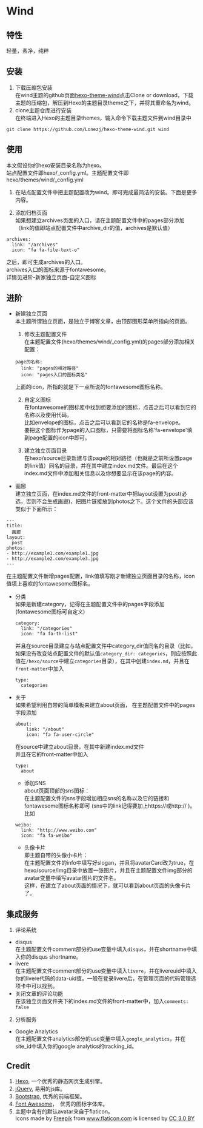 # Wind

## 特性
轻量，素净，纯粹

## 安装
1. 下载压缩包安装  
在wind主题的github页面[hexo-theme-wind](https://github.com/Lonezj/hexo-theme-wind)点击Clone or download，下载主题的压缩包，解压到Hexo的主题目录theme之下，并将其重命名为wind。  
2. clone主题仓库进行安装   
在终端进入Hexo的主题目录themes，输入命令下载主题文件到wind目录中  
```
git clone https://github.com/Lonezj/hexo-theme-wind.git wind
```

## 使用
本文假设你的hexo安装目录名称为hexo。  
站点配置文件即hexo/_config.yml。主题配置文件即hexo/themes/wind/_config.yml
1. 在站点配置文件中把主题配置改为wind。即可完成最简洁的安装。下面是更多内容。

2. 添加归档页面  
如果想建立archives页面的入口，请在主题配置文件中的pages部分添加  （link的值即站点配置文件中archive_dir的值，archives是默认值）  
```
archives:
  link: "/archives"
  icon: "fa fa-file-text-o"
``` 
  之后，即可生成archives的入口。  
  archives入口的图标来源于fontawesome。  
  详情见进阶-新家独立页面-自定义图标

## 进阶  
  - 新建独立页面  
    本主题所谓独立页面，是独立于博客文章，由顶部图形菜单所指向的页面。 
    1. 修改主题配置文件  
    在主题配置文件(hexo/themes/wind/_config.yml)的pages部分添加相关配置：  
    ```
    page的名称:  
      link: "pages的相对路径"  
      icon: "pages入口的图标类名"
    ```
    上面的icon，所指的就是下一点所说的fontawesome图标名称。  

    2. 自定义图标  
    在fontawesome的图标库中找到想要添加的图标，点击之后可以看到它的名称以及使用代码。  
    比如envelope的图标，点击之后可以看到它的名称是fa-envelope。  
    要把这个图标作为page的入口图标，只需要将图标名称'fa-envelope'填到page配置的icon中即可。  

    3. 建立独立页面目录  
    在hexo/source目录新建与该page的相对路径（也就是之前所设置page的link值）同名的目录，并在其中建立index.md文件。最后在这个index.md文件中添加相关信息以及你想要显示在该page的内容。  

  - 画廊  
  建立独立页面，在index.md文件的front-matter中把layout设置为post(必选，否则不会生成画廊)，把图片链接放到photos之下。这个文件的头部应该类似于下面所示：  
  ```
  ---
  title:
    画廊
  layout: 
    post
  photos:
  - http://example1.com/example1.jpg
  - http://example2.com/example3.jpg
---
```  
  在主题配置文件新增pages配置，link值填写刚才新建独立页面目录的名称，icon值填上喜欢的fontawesome图标名。  

  - 分类  
    如果是新建category，记得在主题配置文件中的pages字段添加(fontawesome图标可自定义)  
    ```
    category:
      link: "/categories"
      icon: "fa fa-th-list"
    ```  
    并且在source目录建立与站点配置文件中category_dir值同名的目录（比如，如果没有改变站点配置文件的默认值`category_dir: categories`，则应按照此值在`/hexo/source`中建立`categories`目录），在其中创建`index.md`，并且在`front-matter`中加入  
    ```
    type:
      categories
    ```  

  - 关于  
    如果希望利用自带的简单模板来建立about页面，
    在主题配置文件中的pages字段添加　　
    ```  
    about:
        link: "/about"
        icon: "fa fa-user-circle"
    ```  
    在source中建立about目录，在其中新建index.md文件  
    并且在它的front-matter中加入  
    ```
    type:
      about
    ```  

    + 添加SNS  
    about页面顶部的sns图标：  
    在主题配置文件的sns字段增加相应sns的名称以及它的链接和fontawesome图标名称即可 (sns中的link记得要加上https://或http:// )。   
    比如  
    ```
    weibo:   
      link: "http://www.weibo.com"
      icon: "fa fa-weibo"
    ```   

    + 头像卡片  
    即主题自带的头像小卡片：  
    在主题配置文件的info中填写好slogan，并且将avatarCard改为true，在hexo/source/img目录中放置一张图片，并且在主题配置文件img部分的avatar变量中填写avatar图片的文件名。　   
    这样，在建立了about页面的情况下，就可以看到about页面的头像卡片了。  

## 集成服务
1. 评论系统  
  - disqus  
在主题配置文件comment部分的use变量中填入`disqus`，并在shortname中填入你的disqus shortname。  
  - livere  
在主题配置文件comment部分的use变量中填入`livere`，并在livereuid中填入你的livere代码的data-uid值。一般在登录livere后，在管理页面的代码管理选项卡中可以找到。
  - 关闭文章的评论功能  
在该独立页面文件夹下的index.md文件的front-matter中，加入`comments:  false`

2. 分析服务  
  - Google Analytics  
  在主题配置文件analytics部分的use变量中填入`google_analytics`，并在site_id中填入你的google analytics的tracking_id。

## Credit
1. [Hexo](http://hexo.io/), 一个优秀的静态网页生成引擎。
2. [jQuery](https://jquery.com/), 易用的js库。
3. [Bootstrap](http://getbootstrap.com/), 优秀的前端框架。
4. [Font Awesome](http://fontawesome.io/)，　优秀的图标字体库。
2. 主题中含有的默认avatar来自于flaticon。  <div>Icons made by <a href="http://www.freepik.com" title="Freepik">Freepik</a> from <a href="https://www.flaticon.com/" title="Flaticon">www.flaticon.com</a> is licensed by <a href="http://creativecommons.org/licenses/by/3.0/" title="Creative Commons BY 3.0" target="_blank">CC 3.0 BY</a></div>  